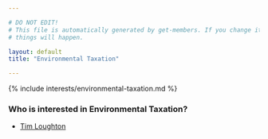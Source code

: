 ```yaml
---

# DO NOT EDIT!
# This file is automatically generated by get-members. If you change it, bad
# things will happen.

layout: default
title: "Environmental Taxation"

---
```


{% include interests/environmental-taxation.md %}

### Who is interested in Environmental Taxation?


* [Tim Loughton](../members/tim-loughton.html)
